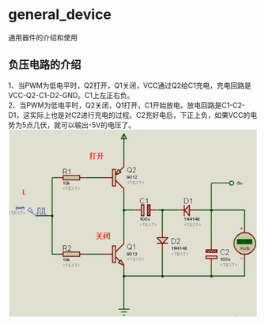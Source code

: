 # general_device
通用器件的介绍和使用
## 负压电路的介绍
1、当PWM为低电平时，Q2打开，Q1关闭，VCC通过Q2给C1充电，充电回路是VCC-Q2-C1-D2-GND。C1上左正右负。<br>
2、当PWM为低电平时，Q2关闭，Q1打开，C1开始放电，放电回路是C1-C2-D1，这实际上也是对C2进行充电的过程。C2充好电后，下正上负，如果VCC的电势为5点几伏，就可以输出-5V的电压了。<br>
![电路图](https://github.com/wushulu/general_device/blob/master/%E8%B4%9F%E5%8E%8B%E7%94%B5%E8%B7%AF.png)

   
